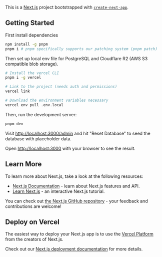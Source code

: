 This is a [Next.js](https://nextjs.org/) project bootstrapped with [`create-next-app`](https://github.com/vercel/next.js/tree/canary/packages/create-next-app).

## Getting Started

First install dependencies

```bash
npm install -g pnpm
pnpm i # pnpm specifically supports our patching system (pnpm patch)
```

Then set up local env file for PostgreSQL and Cloudflare R2 (AWS S3 compatible blob storage).

```bash
# Install the vercel CLI
pnpm i -g vercel

# Link to the project (needs auth and permissions)
vercel link

# Download the environment variables necessary
vercel env pull .env.local
```

Then, run the development server:

```bash
pnpm dev
```

Visit [http://localhost:3000/admin](http://localhost:3000/admin) and hit "Reset Database" to seed the database with placeholder data.

Open [http://localhost:3000](http://localhost:3000) with your browser to see the result.

## Learn More

To learn more about Next.js, take a look at the following resources:

- [Next.js Documentation](https://nextjs.org/docs) - learn about Next.js features and API.
- [Learn Next.js](https://nextjs.org/learn) - an interactive Next.js tutorial.

You can check out [the Next.js GitHub repository](https://github.com/vercel/next.js/) - your feedback and contributions are welcome!

## Deploy on Vercel

The easiest way to deploy your Next.js app is to use the [Vercel Platform](https://vercel.com/new?utm_medium=default-template&filter=next.js&utm_source=create-next-app&utm_campaign=create-next-app-readme) from the creators of Next.js.

Check out our [Next.js deployment documentation](https://nextjs.org/docs/deployment) for more details.
